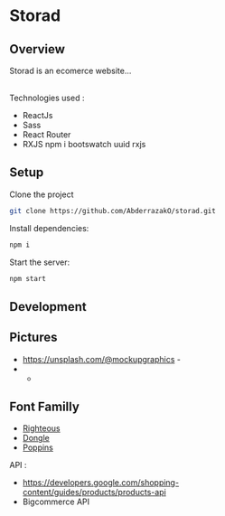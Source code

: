 # Storad

## Overview

Storad is an ecomerce website...

\
Technologies used :

- ReactJs
- Sass
- React Router
- RXJS
  npm i bootswatch uuid rxjs

## Setup

Clone the project

```bash
git clone https://github.com/AbderrazakO/storad.git
```

Install dependencies:

```bash
npm i
```

Start the server:

```bash
npm start
```

## Development

## Pictures

- https://unsplash.com/@mockupgraphics -
- -

## Font Familly

- <a href="https://fonts.google.com/specimen/Righteous?category=Serif,Display,Handwriting,Monospace">Righteous</a>
- <a href="https://fonts.google.com/specimen/Dongle?query=dongl">Dongle</a>
- <a href="https://fonts.google.com/specimen/Poppins?query=poppin">Poppins</a>

API :

- https://developers.google.com/shopping-content/guides/products/products-api
- Bigcommerce API
